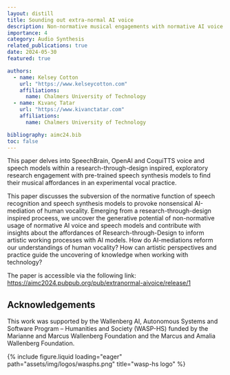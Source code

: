 ```yaml
---
layout: distill
title: Sounding out extra-normal AI voice
description: Non-normative musical engagements with normative AI voice and speech technologies, at AIMC 2024
importance: 4
category: Audio Synthesis
related_publications: true
date: 2024-05-30
featured: true

authors:
  - name: Kelsey Cotton
    url: "https://www.kelseycotton.com"
    affiliations:
      name: Chalmers University of Technology
  - name: Kıvanç Tatar
    url: "https://www.kivanctatar.com"
    affiliations: 
      name: Chalmers University of Technology

bibliography: aimc24.bib
toc: false
---
```

This paper delves into SpeechBrain<d-cite key="speechbrain_repo"></d-cite>, OpenAI<d-cite key="whisper_repo"></d-cite> and CoquiTTS<d-cite key="erenCoquiTTS2021"></d-cite> voice and speech models within a research-through-design inspired, exploratory research engagement with pre-trained speech synthesis models to find their musical affordances in an experimental vocal practice.

This paper discusses the subversion of the normative function of speech recognition and speech synthesis models to provoke nonsensical AI-mediation of human vocality. Emerging from a research-through-design inspired proceess, we uncover the generative potential of non-normative usage of normative AI voice and speech models and contribute with insights about the affordances of Research-through-Design to inform artistic working processes with AI models. How do AI-mediations reform our understandings of human vocality? How can artistic perspectives and practice guide the uncovering of knowledge when working with technology?

The paper is accessible via the following link: 
<https://aimc2024.pubpub.org/pub/extranormal-aivoice/release/1>

## Acknowledgements


This work was supported by the Wallenberg AI, Autonomous Systems and Software Program – Humanities and Society (WASP-HS) funded by the Marianne and Marcus Wallenberg Foundation and the Marcus and Amalia Wallenberg Foundation. 
<div>
  <div class="row">
      <div class="col-sm mt-3 mt-md-0">
          {% include figure.liquid loading="eager" path="assets/img/logos/wasphs.png" title="wasp-hs logo" %}
      </div>
  </div>
</div>